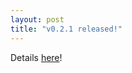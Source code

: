 ```yaml
---
layout: post
title: "v0.2.1 released!"
---
```


Details [here](https://github.com/arbor-sim/arbor/releases/tag/v0.2.1)!